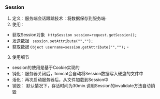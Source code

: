 ### Session

1. 定义：服务端会话跟踪技术：将数据保存到服务端·
2. 使用：
- 获取Session对象 ```` HttpSession session=request.getSession();````
- 发送数据 ```` session.setAttribute("","");````
- 获取数据  ```` Object username=session.getAttribute("",""); ```` - 

3. 使用细节
- session的使用是基于Cookie实现的
- 钝化：服务器关闭后，tomcat会自动将Session数据写入硬盘的文件中
- 活化：再次启动服务器后，从文件加载到Session中
- 销毁： 默认情况下，存活时间为30min.调用Session的invalidate方法自动销毁